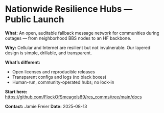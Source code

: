 # Nationwide Resilience Hubs — Public Launch

**What:** An open, auditable fallback message network for communities during outages — from neighborhood BBS nodes to an HF backbone.

**Why:** Cellular and Internet are resilient but not invulnerable. Our layered design is simple, drillable, and transparent.

**What’s different:**
- Open licenses and reproducible releases
- Transparent configs and logs (no black boxes)
- Human-run, community-operated hubs; no lock-in

**Start here:** https://github.com/FlockOfSmeagols89/res_comms/tree/main/docs

**Contact:** Jamie Freier
**Date:** 2025-08-13
